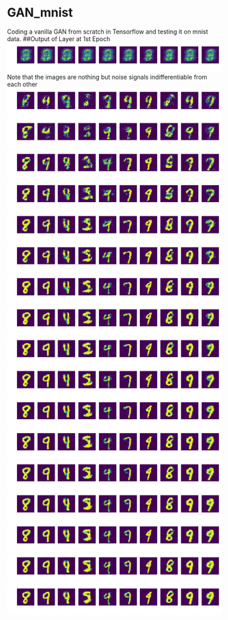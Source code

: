 # GAN_mnist
Coding a vanilla GAN from scratch in Tensorflow and testing it on mnist data.
##Output of Layer at 1st Epoch
![Noisy Image During 1st Epoch](https://raw.githubusercontent.com/Ayushutkarsh/GAN_mnist/master/000.png)
Note that the images are nothing but noise signals indifferentiable from each other
![Noisy Image During 1st Epoch](https://raw.githubusercontent.com/Ayushutkarsh/GAN_mnist/master/009.png)
![Noisy Image During 1st Epoch](https://raw.githubusercontent.com/Ayushutkarsh/GAN_mnist/master/019.png)
![Noisy Image During 1st Epoch](https://raw.githubusercontent.com/Ayushutkarsh/GAN_mnist/master/029.png)
![Noisy Image During 1st Epoch](https://raw.githubusercontent.com/Ayushutkarsh/GAN_mnist/master/039.png)
![Noisy Image During 1st Epoch](https://raw.githubusercontent.com/Ayushutkarsh/GAN_mnist/master/049.png)
![Noisy Image During 1st Epoch](https://raw.githubusercontent.com/Ayushutkarsh/GAN_mnist/master/059.png)
![Noisy Image During 1st Epoch](https://raw.githubusercontent.com/Ayushutkarsh/GAN_mnist/master/079.png)
![Noisy Image During 1st Epoch](https://raw.githubusercontent.com/Ayushutkarsh/GAN_mnist/master/089.png)
![Noisy Image During 1st Epoch](https://raw.githubusercontent.com/Ayushutkarsh/GAN_mnist/master/099.png)
![Noisy Image During 1st Epoch](https://raw.githubusercontent.com/Ayushutkarsh/GAN_mnist/master/109.png)
![Noisy Image During 1st Epoch](https://raw.githubusercontent.com/Ayushutkarsh/GAN_mnist/master/119.png)
![Noisy Image During 1st Epoch](https://raw.githubusercontent.com/Ayushutkarsh/GAN_mnist/master/129.png)
![Noisy Image During 1st Epoch](https://raw.githubusercontent.com/Ayushutkarsh/GAN_mnist/master/139.png)
![Noisy Image During 1st Epoch](https://raw.githubusercontent.com/Ayushutkarsh/GAN_mnist/master/149.png)
![Noisy Image During 1st Epoch](https://raw.githubusercontent.com/Ayushutkarsh/GAN_mnist/master/159.png)
![Noisy Image During 1st Epoch](https://raw.githubusercontent.com/Ayushutkarsh/GAN_mnist/master/169.png)
![Noisy Image During 1st Epoch](https://raw.githubusercontent.com/Ayushutkarsh/GAN_mnist/master/179.png)

